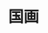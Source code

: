 ---
description: 教小朋友国画入门的视频。
layout: post
results:
- primaryGenreName: Reference
  version: '1.0'
  trackViewUrl: https://itunes.apple.com/cn/app/guo-hua/id699675476?mt=8&uo=4
  artworkUrl100: http://a1112.phobos.apple.com/us/r30/Purple4/v4/3f/99/b9/3f99b974-c6a6-244b-e82f-486e8e6f5baf/mzl.drpopbrw.png
  artworkUrl60: http://a684.phobos.apple.com/us/r30/Purple/v4/9b/09/d3/9b09d37f-1665-32d8-7193-b3efeca7af78/Icon.png
  userRatingCountForCurrentVersion: 4
  sellerName: Cunping Huang
  supportedDevices:
  - iPhone5s
  - iPad23G
  - iPhone5
  - iPadFourthGen4G
  - iPadThirdGen4G
  - iPhone4
  - iPodTouchFifthGen
  - iPadMini4G
  - iPhone-3GS
  - iPad3G
  - iPadThirdGen
  - iPadMini
  - iPodTouchourthGen
  - iPhone5c
  - iPadWifi
  - iPad2Wifi
  - iPadFourthGen
  - iPodTouchThirdGen
  - iPhone4S
  genres:
  - 参考
  trackName: 国画
  description: '中国画在观察认识、形象塑造和表现手法上，体现了中华民族传统的哲学观念和审美观，在对客观事物的观察认识中，采取以大观小、小中见大的方法，并在活动中去观察和认识客观事物，甚至可以直接参与到事物中去，而不是做局外观，或局限在某个固定点上。它渗透着人们的社会意识，从而使绘画具有“千载寂寥，披图可鉴”的认识作用，又起到“恶以诫世，善以示后”的教育作用。即使山水、花鸟等纯自然的客观物象，在观察、认识和表现中，也自觉地与人的社会意识和审美情。趣相联系，借景抒情，托物言志，体现了中国人“天人合一”的观念。


    如果你热爱国画，喜欢画画，快下载本应用吧，在这里你可以学会我国的瑰宝国画。'
  price: 0
  trackId: 699675476
  releaseDate: '2013-09-11T10:55:53Z'
  screenshotUrls:
  - http://a4.mzstatic.com/us/r30/Purple/v4/ca/98/9f/ca989f6b-fe2c-b9fa-9ab8-405f77a2552e/screen320x320.jpeg
  - http://a1.mzstatic.com/us/r30/Purple4/v4/50/1b/85/501b8522-9394-4aab-64d9-5d5da139e84a/screen320x320.jpeg
  artistViewUrl: https://itunes.apple.com/cn/artist/cunping-huang/id607706619?uo=4
  primaryGenreId: 6006
  averageUserRatingForCurrentVersion: 5
  kind: software
  fileSizeBytes: '20295361'
  bundleId: com.child.painting
  trackContentRating: 4+
  artistName: Cunping Huang
  trackCensoredName: 国画
  isGameCenterEnabled: false
  contentAdvisoryRating: 4+
  languageCodesISO2A:
  - EN
  - ZH
  - ZH
  features:
  - iosUniversal
  wrapperType: software
  artworkUrl512: http://a1112.phobos.apple.com/us/r30/Purple4/v4/3f/99/b9/3f99b974-c6a6-244b-e82f-486e8e6f5baf/mzl.drpopbrw.png
  formattedPrice: 免费
  artistId: 607706619
  genreIds:
  - '6006'
  currency: CNY
  ipadScreenshotUrls:
  - http://a5.mzstatic.com/us/r30/Purple6/v4/93/3c/d0/933cd0ed-c0a3-9b9c-0543-ee6a53549fa3/screen480x480.jpeg
  - http://a3.mzstatic.com/us/r30/Purple/v4/41/71/6b/41716bba-9c32-60f9-356d-6af23d8b3b8e/screen480x480.jpeg
category: 参考
tags: tag1
resultCount: 1
title: 国画

---
